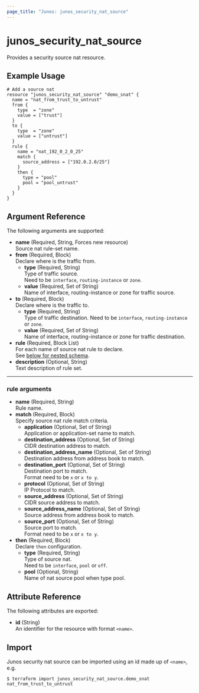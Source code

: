 ```yaml
---
page_title: "Junos: junos_security_nat_source"
---
```


# junos_security_nat_source

Provides a security source nat resource.

## Example Usage

```hcl
# Add a source nat
resource "junos_security_nat_source" "demo_snat" {
  name = "nat_from_trust_to_untrust"
  from {
    type  = "zone"
    value = ["trust"]
  }
  to {
    type  = "zone"
    value = ["untrust"]
  }
  rule {
    name = "nat_192_0_2_0_25"
    match {
      source_address = ["192.0.2.0/25"]
    }
    then {
      type = "pool"
      pool = "pool_untrust"
    }
  }
}
```

## Argument Reference

The following arguments are supported:

- **name** (Required, String, Forces new resource)  
  Source nat rule-set name.
- **from** (Required, Block)  
  Declare where is the traffic from.
  - **type** (Required, String)  
    Type of traffic source.  
    Need to be `interface`, `routing-instance` or `zone`.
  - **value** (Required, Set of String)  
    Name of interface, routing-instance or zone for traffic source.
- **to** (Required, Block)  
  Declare where is the traffic to.
  - **type** (Required, String)  
    Type of traffic destination.
    Need to be `interface`, `routing-instance` or `zone`.
  - **value** (Required, Set of String)  
    Name of interface, routing-instance or zone for traffic destination.
- **rule** (Required, Block List)  
  For each name of source nat rule to declare.  
  See [below for nested schema](#rule-arguments).
- **description** (Optional, String)  
  Text description of rule set.

---

### rule arguments

- **name** (Required, String)  
  Rule name.
- **match** (Required, Block)  
  Specify source nat rule match criteria.
  - **application** (Optional, Set of String)  
    Application or application-set name to match.
  - **destination_address** (Optional, Set of String)  
    CIDR destination address to match.
  - **destination_address_name** (Optional, Set of String)  
    Destination address from address book to match.
  - **destination_port** (Optional, Set of String)  
    Destination port to match.  
    Format need to be `x` or `x to y`.
  - **protocol** (Optional, Set of String)  
    IP Protocol to match.
  - **source_address** (Optional, Set of String)  
    CIDR source address to match.
  - **source_address_name** (Optional, Set of String)  
    Source address from address book to match.
  - **source_port** (Optional, Set of String)  
    Source port to match.  
    Format need to be `x` or `x to y`.
- **then** (Required, Block)  
  Declare `then` configuration.
  - **type** (Required, String)  
    Type of source nat.  
    Need to be `interface`, `pool` or `off`.
  - **pool** (Optional, String)  
    Name of nat source pool when type pool.

## Attribute Reference

The following attributes are exported:

- **id** (String)  
  An identifier for the resource with format `<name>`.

## Import

Junos security nat source can be imported using an id made up of `<name>`, e.g.

```shell
$ terraform import junos_security_nat_source.demo_snat nat_from_trust_to_untrust
```
